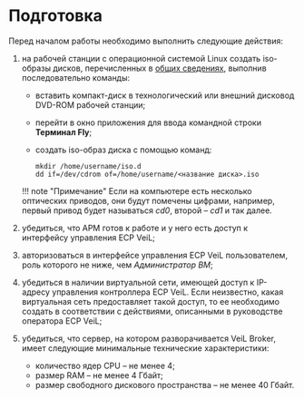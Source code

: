 # Подготовка
Перед началом работы необходимо выполнить следующие действия:

1. на рабочей станции с операционной системой Linux создать iso-образы дисков, 
перечисленных в [общих сведениях](general_settings.md), выполнив последовательно команды:

   - вставить компакт-диск в технологический или внешний дисковод DVD-ROM рабочей станции;
   - перейти в окно приложения для ввода командной строки **Терминал Fly**;
   - создать iso-образ диска с помощью команд:
   
     `mkdir /home/username/iso.d`  
     `dd if=/dev/cdrom of=/home/username/<название диска>.iso`      
    
   !!! note "Примечание" 
       Если на компьютере есть несколько оптических приводов, они будут помечены цифрами, 
       например, первый привод будет называться *cd0*, второй – *cd1* и так далее.

1. убедиться, что АРМ готов к работе и у него есть доступ к интерфейсу управления ECP VeiL;

1. авторизоваться в интерфейсе управления ECP VeiL пользователем, роль которого не ниже, чем *Администратор ВМ*;

1. убедиться в наличии виртуальной сети, имеющей доступ к IP-адресу управления контроллера ECP VeiL. 
   Если неизвестно, какая виртуальная сеть предоставляет такой доступ, то ее необходимо создать 
   в соответствии с действиями, описанными в руководстве оператора ECP VeiL;

1. убедиться, что сервер, на котором разворачивается VeiL Broker, имеет следующие минимальные 
   технические характеристики:
    
      - количество ядер CPU – не менее 4;
      - размер RAM – не менее 4 Гбайт;
      - размер свободного дискового пространства – не менее 40 Гбайт.
